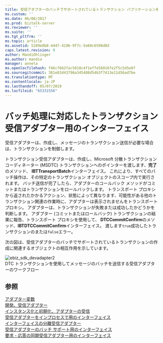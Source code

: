 ```yaml
---
title: 受信アダプターのバッチでサポートされているトランザクション パブリケーション用のインターフェイス |Microsoft Docs
ms.custom: ''
ms.date: 06/08/2017
ms.prod: biztalk-server
ms.reviewer: ''
ms.suite: ''
ms.tgt_pltfrm: ''
ms.topic: article
ms.assetid: 5289e8b8-4447-4196-9f7c-5e60c6598d8d
caps.latest.revision: 9
author: MandiOhlinger
ms.author: mandia
manager: anneta
ms.openlocfilehash: f46c7662fac5010c4f1effe56016fe2f5c5d5e8f
ms.sourcegitcommit: 381e83d43796a345488d54b3f7413e11d56ad7be
ms.translationtype: MT
ms.contentlocale: ja-JP
ms.lasthandoff: 05/07/2019
ms.locfileid: "65331556"
---
```

# <a name="interfaces-for-a-transactional-batch-supported-receive-adapter"></a>バッチ処理に対応したトランザクション受信アダプター用のインターフェイス
受信アダプターは、作成し、メッセージのトランザクション送信が必要な場合は、トランザクションを制御します。  
  
 トランザクション受信アダプターは、作成し、Microsoft 分散トランザクション コーディネーター (MSDTC) トランザクションへのポインターを渡します、**完了**のメソッド、 **IBTTransportBatch**インターフェイス。 これにより、すべてのバッチ操作は、その特定のトランザクション オブジェクトのスコープ内で実行されます。 バッチ送信が完了したら、アダプターのコールバック メソッドがコミットまたはトランザクションをロールバックします。 トランスポート プロキシから返されたかかるアクション、状態によって異なります、可能性がある他のトランザクション関連の作業時に、アダプターは表示されませんをトランスポート プロキシ。 アダプターは、トランザクションが失敗または成功したかどうかを判断します。 アダプター (コミットまたはロールバック) トランザクションの結果に報告、トランスポート プロキシを使用して、 **DTCCommitConfirm**のメソッド、**IBTDTCCommitConfirm**インターフェイス。 渡します`true`成功したトランザクションのまたは`false`エラー。  
  
 次の図は、受信アダプターのバッチでサポートされているトランザクションの作成に関連するオブジェクトの相互作用を示しています。  
  
 ![](../core/media/ebiz-sdk-devadapter2.gif "ebiz_sdk_devadapter2")  
DTC トランザクションを使用してメッセージのバッチを送信する受信アダプターのワークフロー  
  
## <a name="see-also"></a>参照  
 [アダプター変数](../core/adapter-variables.md)   
 [開発、受信アダプター](../core/developing-a-receive-adapter.md)   
 [インスタンス化と初期化、アダプターの受信](../core/instantiating-and-initializing-a-receive-adapter.md)   
 [受信アダプターをインプロセスで用のインターフェイス](../core/interfaces-for-an-in-process-receive-adapter.md)   
 [インターフェイスの分離受信アダプター](../core/interfaces-for-an-isolated-receive-adapter.md)   
 [受信アダプターのバッチ サポート用のインターフェイス](../core/interfaces-for-a-batch-supported-receive-adapter.md)   
 [要求 - 応答の同期受信アダプター用のインターフェイス](../core/interfaces-for-a-synchronous-request-response-receive-adapter.md)